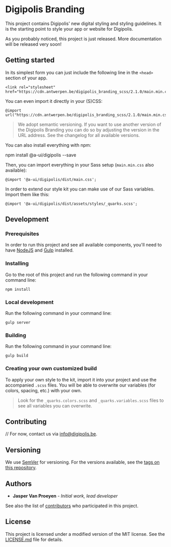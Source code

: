 # Digipolis Branding

This project contains Digipolis' new digital styling and styling guidelines. It is the starting point to style your app or website for Digipolis.

As you probably noticed, this project is just released. More documentation will be released very soon!

## Getting started

In its simplest form you can just include the following line in the `<head>` section of your app.

```
<link rel="stylesheet" href="https://cdn.antwerpen.be/digipolis_branding_scss/2.1.0/main.min.css">
```

You can even import it directly in your (S)CSS:

```
@import url("https://cdn.antwerpen.be/digipolis_branding_scss/2.1.0/main.min.css");
```

> We adopt semantic versioning. If you want to use another version of the Digipolis Branding you can do so by adjusting the version in the URL address. See the changelog for all available versions.

You can also install everything with npm:

npm install @a-ui/digipolis --save

Then, you can import everything in your Sass setup (`main.min.css` also available):

```
@import '@a-ui/digipolis/dist/main.css';
```

In order to extend our style kit you can make use of our Sass variables. Import them like this:

```
@import '@a-ui/digipolis/dist/assets/styles/_quarks.scss';
```

## Development

### Prerequisites

In order to run this project and see all available components, you'll need to have [NodeJS](https://nodejs.org) and [Gulp](http://gulpjs.com) installed.

### Installing

Go to the root of this project and run the following command in your command line:

```
npm install
```

### Local development

Run the following command in your command line:

```
gulp server
```

### Building

Run the following command in your command line:

```
gulp build
```

### Creating your own customized build

To apply your own style to the kit, import it into your project and use the accompanied `.scss` files. You will be able to overwrite our variables (for colors, spacing, etc.) with your own.

> Look for the `_quarks.colors.scss` and `_quarks.variables.scss` files to see all variables you can overwrite.

## Contributing

// For now, contact us via [info@digipolis.be](mailto:info@digipolis.be).

## Versioning

We use [SemVer](http://semver.org/) for versioning. For the versions available, see the [tags on this repository](https://github.com/a-ui/digipolis_branding_scss/tags).

## Authors

* **Jasper Van Proeyen** - *Initial work, lead developer*

See also the list of [contributors](https://github.com/a-ui/digipolis_branding_scss/contributors) who participated in this project.

## License

This project is licensed under a modified version of the MIT license. See the [LICENSE.md](LICENSE.md) file for details.
